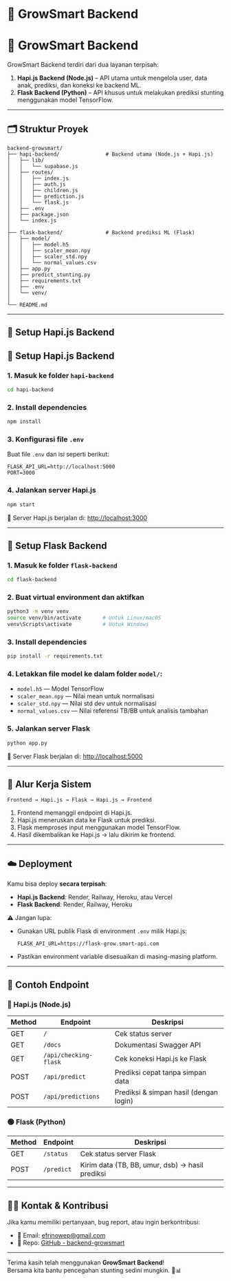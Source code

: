 # 🌱 GrowSmart Backend
# 🌱 GrowSmart Backend

GrowSmart Backend terdiri dari dua layanan terpisah:

1. **Hapi.js Backend (Node.js)** – API utama untuk mengelola user, data anak, prediksi, dan koneksi ke backend ML.
2. **Flask Backend (Python)** – API khusus untuk melakukan prediksi stunting menggunakan model TensorFlow.

---

## 🗂 Struktur Proyek

```
backend-growsmart/
├── hapi-backend/               # Backend utama (Node.js + Hapi.js)
│   ├── lib/
│   │   └── supabase.js
│   ├── routes/
│   │   ├── index.js
│   │   ├── auth.js
│   │   ├── children.js
│   │   ├── prediction.js
│   │   └── flask.js
│   ├── .env
│   ├── package.json
│   └── index.js
│
├── flask-backend/              # Backend prediksi ML (Flask)
│   ├── model/
│   │   ├── model.h5
│   │   ├── scaler_mean.npy
│   │   ├── scaler_std.npy
│   │   └── normal_values.csv
│   ├── app.py
│   ├── predict_stunting.py
│   ├── requirements.txt
│   ├── .env
│   └── venv/
│
└── README.md
```

---

## 🚀 Setup Hapi.js Backend
## 🚀 Setup Hapi.js Backend

### 1. Masuk ke folder `hapi-backend`

```bash
cd hapi-backend
```

### 2. Install dependencies

```bash
npm install
```

### 3. Konfigurasi file `.env`

Buat file `.env` dan isi seperti berikut:

```env
FLASK_API_URL=http://localhost:5000
PORT=3000
```

### 4. Jalankan server Hapi.js

```bash
npm start
```

📌 Server Hapi.js berjalan di: [http://localhost:3000](http://localhost:3000)

---

## 🧠 Setup Flask Backend

### 1. Masuk ke folder `flask-backend`

```bash
cd flask-backend
```

### 2. Buat virtual environment dan aktifkan

```bash
python3 -m venv venv
source venv/bin/activate       # Untuk Linux/macOS
venv\Scripts\activate          # Untuk Windows
```

### 3. Install dependencies

```bash
pip install -r requirements.txt
```

### 4. Letakkan file model ke dalam folder `model/`:

- `model.h5` — Model TensorFlow
- `scaler_mean.npy` — Nilai mean untuk normalisasi
- `scaler_std.npy` — Nilai std dev untuk normalisasi
- `normal_values.csv` — Nilai referensi TB/BB untuk analisis tambahan

### 5. Jalankan server Flask

```bash
python app.py
```

📌 Server Flask berjalan di: [http://localhost:5000](http://localhost:5000)

---

## 🔄 Alur Kerja Sistem

```text
Frontend → Hapi.js → Flask → Hapi.js → Frontend
```

1. Frontend memanggil endpoint di Hapi.js.
2. Hapi.js meneruskan data ke Flask untuk prediksi.
3. Flask memproses input menggunakan model TensorFlow.
4. Hasil dikembalikan ke Hapi.js → lalu dikirim ke frontend.

---

## ☁️ Deployment

Kamu bisa deploy **secara terpisah**:

- **Hapi.js Backend**: Render, Railway, Heroku, atau Vercel
- **Flask Backend**: Render, Railway, Heroku

⚠️ Jangan lupa:

- Gunakan URL publik Flask di environment `.env` milik Hapi.js:

  ```env
  FLASK_API_URL=https://flask-grow.smart-api.com
  ```

- Pastikan environment variable disesuaikan di masing-masing platform.

---

## 📡 Contoh Endpoint

### 🔷 Hapi.js (Node.js)

| Method | Endpoint               | Deskripsi                                 |
|--------|------------------------|-------------------------------------------|
| GET    | `/`                    | Cek status server                         |
| GET    | `/docs`                | Dokumentasi Swagger API                   |
| GET    | `/api/checking-flask`  | Cek koneksi Hapi.js ke Flask              |
| POST   | `/api/predict`         | Prediksi cepat tanpa simpan data          |
| POST   | `/api/predictions`     | Prediksi & simpan hasil (dengan login)    |

### 🟢 Flask (Python)

| Method | Endpoint     | Deskripsi                                       |
|--------|--------------|-------------------------------------------------|
| GET    | `/status`    | Cek status server Flask                         |
| POST   | `/predict`   | Kirim data (TB, BB, umur, dsb) → hasil prediksi |

---

## 🧑‍💻 Kontak & Kontribusi

Jika kamu memiliki pertanyaan, bug report, atau ingin berkontribusi:

- 📧 Email: [efrinowep@gmail.com](mailto:efrinowep@gmail.com)
- 🐙 Repo: [GitHub - backend-growsmart](https://github.com/efrino/backend-growsmart.git)

---

Terima kasih telah menggunakan **GrowSmart Backend**!  
Bersama kita bantu pencegahan stunting sedini mungkin. 🌱📊
